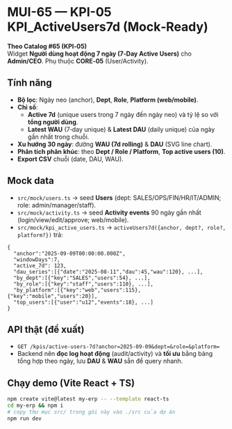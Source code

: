 
# MUI-65 — KPI-05 KPI_ActiveUsers7d (Mock‑Ready)

**Theo Catalog #65 (KPI‑05)**  
Widget **Người dùng hoạt động 7 ngày (7‑Day Active Users)** cho **Admin/CEO**. Phụ thuộc **CORE‑05** (User/Activity).

## Tính năng
- **Bộ lọc**: Ngày neo (anchor), **Dept**, **Role**, **Platform (web/mobile)**.  
- **Chỉ số**: 
  - **Active 7d** (unique users trong 7 ngày đến ngày neo) và tỷ lệ so với **tổng người dùng**.  
  - **Latest WAU** (7‑day unique) & **Latest DAU** (daily unique) của ngày gần nhất trong chuỗi.  
- **Xu hướng 30 ngày**: đường **WAU (7d rolling)** & **DAU** (SVG line chart).  
- **Phân tích phân khúc**: theo **Dept / Role / Platform**, **Top active users (10)**.  
- **Export CSV** chuỗi (date, DAU, WAU).

## Mock data
- `src/mock/users.ts` → seed **Users** (dept: SALES/OPS/FIN/HR/IT/ADMIN; role: admin/manager/staff).  
- `src/mock/activity.ts` → seed **Activity events** 90 ngày gần nhất (login/view/edit/approve; web/mobile).  
- `src/mock/kpi_active_users.ts` → `activeUsers7d({anchor, dept?, role?, platform?})` trả:
```jsonc
{
  "anchor":"2025-09-09T00:00:00.000Z",
  "windowDays":7,
  "active_7d": 123,
  "dau_series":[{"date":"2025-08-11","dau":45,"wau":120}, ...],
  "by_dept":[{"key":"SALES","users":54}, ...],
  "by_role":[{"key":"staff","users":110}, ...],
  "by_platform":[{"key":"web","users":115},{"key":"mobile","users":20}],
  "top_users":[{"user":"u12","events":18}, ...]
}
```

## API thật (đề xuất)
- `GET /kpis/active-users-7d?anchor=2025-09-09&dept=&role=&platform=`  
- Backend nên **đọc log hoạt động** (audit/activity) và **tối ưu** bằng bảng tổng hợp theo ngày, lưu **DAU** & **WAU** sẵn để query nhanh.

## Chạy demo (Vite React + TS)
```bash
npm create vite@latest my-erp -- --template react-ts
cd my-erp && npm i
# copy thư mục src/ trong gói này vào ./src của dự án
npm run dev
```

